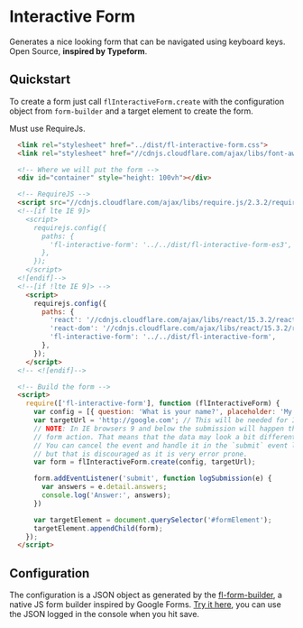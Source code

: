 # Interactive Form

Generates a nice looking form that can be navigated using keyboard keys. Open Source, **inspired by Typeform**.

## Quickstart

  To create a form just call `flInteractiveForm.create` with the configuration
  object from `form-builder` and a target element to create the form.

  Must use RequireJs.

``` html
  <link rel="stylesheet" href="../dist/fl-interactive-form.css">
  <link rel="stylesheet" href="//cdnjs.cloudflare.com/ajax/libs/font-awesome/4.6.3/css/font-awesome.min.css">

  <!-- Where we will put the form -->
  <div id="container" style="height: 100vh"></div>

  <!-- RequireJS -->
  <script src="//cdnjs.cloudflare.com/ajax/libs/require.js/2.3.2/require.min.js"></script>
  <!--[if lte IE 9]>
    <script>
      requirejs.config({
        paths: {
          'fl-interactive-form': '../../dist/fl-interactive-form-es3',
        },
      });
    </script>
  <![endif]-->
  <!--[if !lte IE 9]> -->
    <script>
      requirejs.config({
        paths: {
          'react': '//cdnjs.cloudflare.com/ajax/libs/react/15.3.2/react.min',
          'react-dom': '//cdnjs.cloudflare.com/ajax/libs/react/15.3.2/react-dom.min',
          'fl-interactive-form': '../../dist/fl-interactive-form',
        },
      });
    </script>
  <!-- <![endif]-->

  <!-- Build the form -->
  <script>
    require(['fl-interactive-form'], function (flInteractiveForm) {
      var config = [{ question: 'What is your name?', placeholder: 'My name is...', type: 'Text', }];
      var targetUrl = 'http://google.com'; // This will be needed for IE 9 and below
      // NOTE: In IE browsers 9 and below the submission will happen through
      // form action. That means that the data may look a bit different.
      // You can cancel the event and handle it in the `submit` event listener
      // but that is discouraged as it is very error prone.
      var form = flInteractiveForm.create(config, targetUrl);

      form.addEventListener('submit', function logSubmission(e) {
        var answers = e.detail.answers;
        console.log('Answer:', answers);
      })

      var targetElement = document.querySelector('#formElement');
      targetElement.appendChild(form);
    });
  </script>
```

## Configuration

The configuration is a JSON object as generated by the [fl-form-builder](https://github.com/fourlabsldn/fl-form-builder), a native JS form builder inspired by Google Forms. [Try it here](https://fourlabsldn.github.io/fl-form-builder/demo/), you can use the JSON logged in the console when you hit save.

